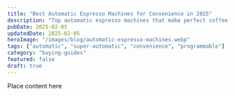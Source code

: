 ```yaml
---
title: "Best Automatic Espresso Machines for Convenience in 2025"
description: "Top automatic espresso machines that make perfect coffee at the touch of a button. Reviews of super-automatic and programmable models."
pubDate: 2025-02-05
updatedDate: 2025-02-05
heroImage: "/images/blog/automatic-espresso-machines.webp"
tags: ["automatic", "super-automatic", "convenience", "programmable"]
category: "buying-guides"
featured: false
draft: true
---
```


Place content here